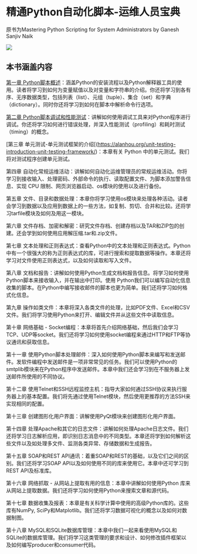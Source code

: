# 精通Python自动化脚本-运维人员宝典


原书为Mastering Python Scripting for System Administrators by Ganesh Sanjiv Naik

![](http://upload-images.jianshu.io/upload_images/14565748-51e8ba30fbe8777e.png)

## 本书涵盖内容

[第一章 Python脚本概述](https://alanhou.org/python-scripting-overview/)：涵盖Python的安装流程以及Python解释器工具的使用。读者将学习到如何为变量赋值以及对变量和字符串的介绍。你还将学习到各有序、无序数据类型，包括列表（list）、元组（tuple）、集合（set）和字典（dictionary）。同时你还将学习到如何在脚本中解析命令行选项。

[第二章 Python脚本调试和性能测试](https://alanhou.org/debugging-profiling-python-scripts/)：讲解如何使用调试工具来对Python程序进行调试。你还将学习如何进行错误处理，并深入性能测试（profiling）和耗时测试（timing）的概念。

[第三章 单元测试-单元测试框架的介绍[(https://alanhou.org/unit-testing-introduction-unit-testing-framework/)：本章有关 Python 中的单元测试。我们将对测试程序创建单元测试。

第四章 自动化常规运维活动：讲解如何自动化运维管理员的常规运维活动。你将学习到接收输入、处理密码、外部命令的执行、读取配置文件、为脚本添加警告信息、实现 CPU 限制、网页浏览器启动、os模块的使用以及进行备份。

第五章 文件、目录和数据处理：本章你将学习使用os模块来处理各种活动。读者会学习到数据以及应用到数据上的一些方法，如复制、剪切、合并和比较。还将学习tarfile模块及如何及用这一模块。

第六章 文件存档、加密和解密：研究文件存档、创建存档以及TAR和ZIP包的创建。还会学到如何使用应用解压缩.tar和.zip文件。

第七章 文本处理和正则表达式：查看Python中的文本处理和正则表达式。Python中有一个很强大的称为正则表达式的库，可进行搜索和提取数据等操作。本章还将学习对文件使用正则表达式，以及如何读取和写入文件。

第八章 文档和报告：讲解如何使用Python生成文档和报告信息。将学习如何使用Python脚本来接收输入，并在输出中打印。使用 Python我们可以编写自动化信息收集的脚本。在Python中编写接收邮件的脚本也更为简单。我们还将学习如何格式化信息。

第九章 操作如类文件：本章将深入各类文件的处理，比如PDF文件、Excel和CSV文件。我们将学习使用Python来打开、编辑文件并从这些文件中读取信息。

第十章 网络基础 - Socket编程：本章将首先介绍网络基础，然后我们会学习TCP、UDP等socket。我们还将学习如何使用socket编程来通过HTTP和FTP等协议通讯和获取信息。

第十一章 使用Python脚本处理邮件：深入如何使用Python脚本来编写和发送邮件。发软件编程中发送邮件是一项非常常见的任务。我们可以使用Python的smtplib模块来在Python程序中发送邮件。本章中我们还会学习到在不服务器上发送邮件所使用的不同协议。

第十二章 使用Telnet和SSH远程监控主机：指导大家如何通过SSH协议来执行服务器上的基本配置。我们将先通过使用Telnet模块，然后使用更推荐的方法SSH来实现相同的配置。

第十三章 创建图形化用户界面：讲解使用PyQt模块来创建图形化用户界面。

第十四章 处理Apache和其它的日志文件：讲解如何处理Apache日志文件。我们还将学习日志解析应用，即识别日志消息中的不同类型。本章还将学到如何解析这些文件以及如处理多文件、监测各类异常、存储数据和生成报告。

第十五章 SOAP和REST API通讯：着重SOAP和REST的基础，以及它们之间的区别。我们还将学习SOAP API以及如何使用不同的库来使用它。本章中还可学习到REST API及标准库。

第十六章 网络抓取 - 从网站上提取有用的信息：本章中讲解如何使用Python 库来从网站上提取数据。我们还将学习如何使用Python来搜索文章和源代码。

第十七章 数据收集及报表：本章是有关科学计算中使用的高级Python库的。这些库有NumPy, SciPy和Matplotlib。我们还将学习数据可视化的概念以及如何对数据制图。

第十八章 MySQL和SQLite数据库管理：本章中我们一起来看使用MySQL和SQLite的数据库管理。我们将学习这类管理的要求和设计、如何修改插件框架以及如何编写producer和consumer代码。

